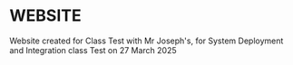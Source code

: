 # WEBSITE
Website created for Class Test with Mr Joseph's, for System Deployment and Integration class Test on 27 March 2025
